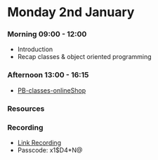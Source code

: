 # Monday 2nd January

### Morning 09:00 - 12:00

- Introduction 
- Recap classes & object oriented programming

### Afternoon 13:00 - 16:15

- [PB-classes-onlineShop](https://github.com/DigitalCareerInstitute/PB-classes-onlineShop)

### Resources



### Recording

- [Link Recording](https://us02web.zoom.us/rec/share/xFQx205Prc1UPt0Byq0uYtlu__8y8YgAF7JDLf_W4O6k-QbM3aqoIJq33hkqKjyH.JzL1WZUm1DWSvzAU?startTime=1672650601000)
- Passcode: x1$D4*N@
